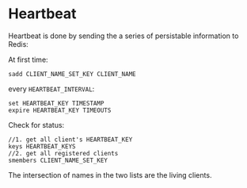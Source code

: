 # Heartbeat

Heartbeat is done by sending the a series of persistable information to Redis:

At first time:

```
sadd CLIENT_NAME_SET_KEY CLIENT_NAME
```

every `HEARTBEAT_INTERVAL`:

```
set HEARTBEAT_KEY TIMESTAMP
expire HEARTBEAT_KEY TIMEOUTS
```

Check for status:

```
//1. get all client's HEARTBEAT_KEY
keys HEARTBEAT_KEYS
//2. get all registered clients
smembers CLIENT_NAME_SET_KEY
```

The intersection of names in the two lists are the living clients.